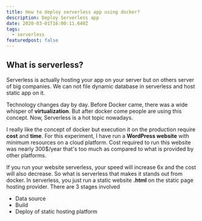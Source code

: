 ```yaml
---
title: How to deploy serverless app using docker?
description: Deploy Serverless app
date: 2020-03-01T16:00:11.640Z
tags:
  - serverless
featuredpost: false
---
```

## What is serverless?

Serverless is actually hosting your app on your server but on others server of big companies. We can not file dynamic database in serverless and host static app on it. 

Technology changes day by day. Before Docker came, there was a wide whisper of **virtualization**. But after docker come people are using this concept. Now, Serverless is a hot topic nowadays.

I really like the concept of docker but execution it on the production require **cost** and **time**. For this experiment, I have run a **WordPress website** with minimum resources on a cloud platform. Cost required to run this website was nearly 300$/year that's too much as compared to what is provided by other platforms.

If you run your website serverless, your speed will increase 6x and the cost will also decrease. So what is serverless that makes it stands out from docker. In serverless, you just run a static website **.html** on the static page hosting provider. There are 3 stages involved

* Data source
* Build
* Deploy of static hosting platform
